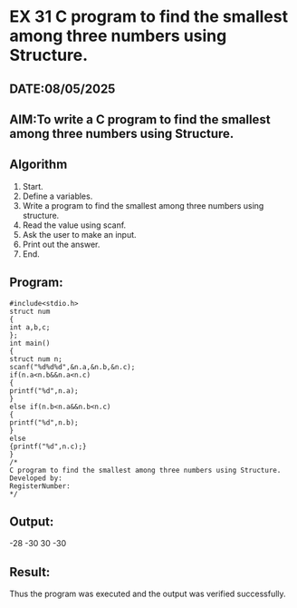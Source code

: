 # EX 31 C program to find the smallest among three numbers using Structure.
## DATE:08/05/2025
## AIM:To write a C program to find the smallest among three numbers using Structure.

## Algorithm
1. Start. 
2. Define a variables. 
3. Write a program to find the smallest among three numbers using structure. 
4. Read the value using scanf. 
5. Ask the user to make an input. 
6. Print out the answer. 
7. End.
   
## Program:
```
#include<stdio.h> 
struct num 
{ 
int a,b,c; 
}; 
int main() 
{ 
struct num n; 
scanf("%d%d%d",&n.a,&n.b,&n.c); 
if(n.a<n.b&&n.a<n.c) 
{ 
printf("%d",n.a); 
} 
else if(n.b<n.a&&n.b<n.c) 
{ 
printf("%d",n.b); 
} 
else 
{printf("%d",n.c);}
} 
/*
C program to find the smallest among three numbers using Structure.
Developed by: 
RegisterNumber:  
*/
```

## Output:
-28  -30  30
-30


## Result:
Thus the program was executed and the output was verified successfully.
